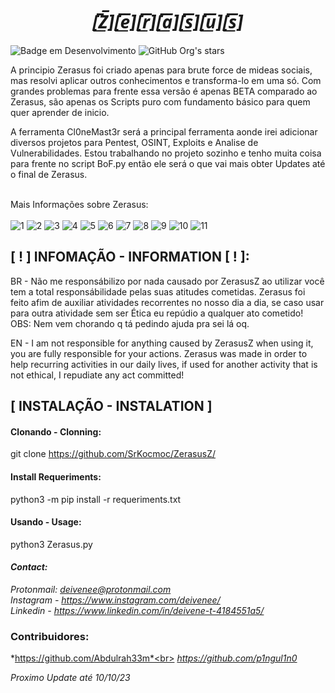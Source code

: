 *<h1 align="center">[̲̅Z̲̅][̲̅e̲̅][̲̅r̲̅][̲̅a̲̅][̲̅s̲̅][̲̅u̲̅][̲̅s̲̅]</h1>*
![Badge em Desenvolvimento](http://img.shields.io/static/v1?label=STATUS&message=EM%20DESENVOLVIMENTO&color=BLACK&style=for-the-badge)
![GitHub Org's stars](https://img.shields.io/github/stars/SrKocmoc?style=social)

A principio Zerasus foi criado apenas para brute force de mideas sociais, mas resolvi aplicar outros conhecimentos e transforma-lo em uma só.
Com grandes problemas para frente essa versão é apenas BETA comparado ao Zerasus, são apenas os Scripts puro com fundamento básico para quem quer aprender de inicio.

A ferramenta Cl0neMast3r será a principal ferramenta aonde irei adicionar diversos projetos para Pentest, OSINT, Exploits e Analise de Vulnerabilidades.
Estou trabalhando no projeto sozinho e tenho muita coisa para frente no script BoF.py então ele será o que vai mais obter Updates até o final de Zerasus.


<br>Mais Informações sobre Zerasus: <br><br>
![1](https://github.com/SrKocmoc/ZerasusZ/assets/107345207/a083566b-02cc-460d-99f7-15d0099bc8ec)
![2](https://github.com/SrKocmoc/ZerasusZ/assets/107345207/cfa7f26e-3c50-4706-bb7a-7418ea40fc58)
![3](https://github.com/SrKocmoc/ZerasusZ/assets/107345207/549b5a83-47af-4dbe-ba7b-dc637b0e136d)
![4](https://github.com/SrKocmoc/ZerasusZ/assets/107345207/53dbc3db-9898-4ae7-bb3e-cdaecf10ce45)
![5](https://github.com/SrKocmoc/ZerasusZ/assets/107345207/d977aec6-ff0f-4e9e-867e-ee43eafcf419)
![6](https://github.com/SrKocmoc/ZerasusZ/assets/107345207/6fa9f701-0f86-444c-8162-4618ea9cf538)
![7](https://github.com/SrKocmoc/ZerasusZ/assets/107345207/1c4589d8-cb4d-42cf-b21f-a2a276c59a87)
![8](https://github.com/SrKocmoc/ZerasusZ/assets/107345207/3969af7d-5e44-45d8-b6e5-0de38fbb6ba9)
![9](https://github.com/SrKocmoc/ZerasusZ/assets/107345207/39cd0a16-127c-4e51-b936-c8f1c809708d)
![10](https://github.com/SrKocmoc/ZerasusZ/assets/107345207/e054cd07-e654-4ecf-a095-651e4ef43814)
![11](https://github.com/SrKocmoc/ZerasusZ/assets/107345207/9de2a744-80e8-4830-9773-f127582e7033)

## [ ! ] INFOMAÇÃO - INFORMATION [ ! ]:
BR - 
Não me responsábilizo por nada causado por ZerasusZ ao utilizar você tem a total responsábilidade pelas suas atitudes cometidas. Zerasus foi feito afim de auxiliar atividades recorrentes no nosso dia a dia, se caso usar para outra atividade sem ser Ética eu repúdio a qualquer ato cometido!<br>
OBS: Nem vem chorando q tá pedindo ajuda pra sei lá oq.

EN - I am not responsible for anything caused by ZerasusZ when using it, you are fully responsible for your actions. Zerasus was made in order to help
recurring activities in our daily lives, if used for another activity that is not ethical, I repudiate any act committed!

## [ INSTALAÇÃO - INSTALATION ]
#### Clonando - Clonning:
git clone https://github.com/SrKocmoc/ZerasusZ/

#### Install Requeriments:
python3 -m pip install -r requeriments.txt

#### Usando - Usage:
python3 Zerasus.py


#### *Contact:*
*Protonmail: deivenee@protonmail.com*
*<br>Instagram - https://www.instagram.com/deivenee/* 
*<br>Linkedin - https://www.linkedin.com/in/deivene-t-4184551a5/*



### Contribuidores:
*https://github.com/Abdulrah33m*<br>
*https://github.com/p1ngul1n0*

*Proximo Update até 10/10/23*



<!--                          A FAZER                        -->

<!-- ### Próximos Updates - Next Updates:
BOF - Em breve adicionarei ao BoF novas instruções e também excecução do próprio BOF sem precisar que você crie um payload etc..💀💀
<br>Port_Scanning - Funcionará similar com Nmap, mas com algumas coisas a mais :3 😳
<br>Proxis -      Receberá um adicional para VPN ✈👻
<br>Arpi -        Vai receber uma nova cara com novas tarefas 🤧
<br>Brute_user_smtp - Receberá uma nova funcionalidade com aprimoramentos no seu codígo 🫠
<br>Filefind [ NEW ] -    Buscador de Arquivos 😎🔥
<br>Brute_Linkedin [ NEW ]- Adicionarei um novo brute force agora voltado para o Linkedin 🤖
<br>Brute_Twt [ NEW ] - Outro Brute force também voltado para mídea social 🤖
<br>Zerasus_Killer [ NEW ] - Uma surpresa para quem deseja aprender coisas novas...  🎃☠️👽
<br>Zerasus [ NEW ] - Nova face para Zerasus.py -->

 


